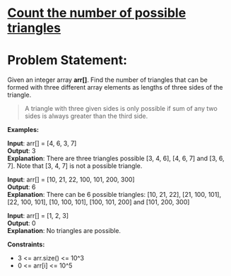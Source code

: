 # [Count the number of possible triangles](https://github.com/surya8980/January-2025-Daily-Problems/blob/main/GeeksForGeeks/08-01-2025/Count%20the%20number%20of%20possible%20triangles.java)
# Problem Statement:

Given an integer array  **arr[]**. Find the number of triangles that can be formed with three different array elements as lengths of three sides of the triangle.

> A triangle with three given sides is only possible if sum of any two sides is always greater than the third side.

**Examples:**

**Input**: arr[] = [4, 6, 3, 7]  
**Output**: 3  
**Explanation**: There are three triangles possible [3, 4, 6], [4, 6, 7] and [3, 6, 7]. Note that [3, 4, 7] is not a possible triangle. 

**Input**: arr[] = [10, 21, 22, 100, 101, 200, 300]  
**Output**: 6   
**Explanation**: There can be 6 possible triangles: [10, 21, 22], [21, 100, 101], [22, 100, 101], [10, 100, 101], [100, 101, 200] and [101, 200, 300]

**Input**: arr[] = [1, 2, 3]  
**Output**: 0  
**Explanation**: No triangles are possible.

**Constraints:**  
- 3 <= arr.size() <= 10^3  
- 0 <= arr[i] <= 10^5
